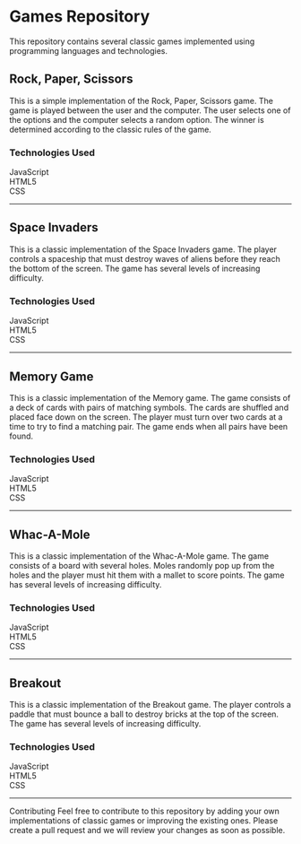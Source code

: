 <h1>Games Repository</h1>
This repository contains several classic games implemented using programming languages and technologies.

<h2>Rock, Paper, Scissors</h2>
This is a simple implementation of the Rock, Paper, Scissors game. The game is played between the user and the computer. The user selects one of the options and the computer selects a random option. The winner is determined according to the classic rules of the game.

<h3>Technologies Used</h3>
JavaScript<br>
HTML5<br>
CSS<br>
<hr>

<h2>Space Invaders</h2>
This is a classic implementation of the Space Invaders game. The player controls a spaceship that must destroy waves of aliens before they reach the bottom of the screen. The game has several levels of increasing difficulty.

<h3>Technologies Used</h3>
JavaScript<br>
HTML5<br>
CSS<br>
<hr>


<h2>Memory Game</h2>
This is a classic implementation of the Memory game. The game consists of a deck of cards with pairs of matching symbols. The cards are shuffled and placed face down on the screen. The player must turn over two cards at a time to try to find a matching pair. The game ends when all pairs have been found.

<h3>Technologies Used</h3>
JavaScript<br>
HTML5<br>
CSS<br>
<hr>

<h2>Whac-A-Mole</h2>
This is a classic implementation of the Whac-A-Mole game. The game consists of a board with several holes. Moles randomly pop up from the holes and the player must hit them with a mallet to score points. The game has several levels of increasing difficulty.

<h3>Technologies Used</h3>
JavaScript<br>
HTML5<br>
CSS<br>
<hr>

<h2>Breakout</h2>
This is a classic implementation of the Breakout game. The player controls a paddle that must bounce a ball to destroy bricks at the top of the screen. The game has several levels of increasing difficulty.

<h3>Technologies Used</h3>
JavaScript<br>
HTML5<br>
CSS<br>
<hr>

Contributing
Feel free to contribute to this repository by adding your own implementations of classic games or improving the existing ones. Please create a pull request and we will review your changes as soon as possible.
